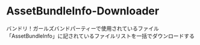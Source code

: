 # AssetBundleInfo-Downloader
バンドリ！ガールズバンドパーティーで使用されているファイル「AssetBundleInfo」に記されているファイルリストを一括でダウンロードする
